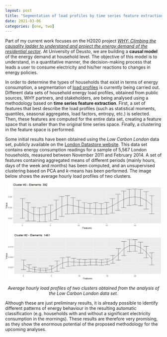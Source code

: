 ```yaml
---
layout: post
title: "Segmentation of load profiles by time series feature extraction"
date: 2021-03-06
categories: [one, two]
---               
```

Part of my current work focuses on the H2020 project [*WHY: Climbing the causality ladder to understand and project the energy demand of the residential sector*](https://cordis.europa.eu/project/id/891943). At University of Deusto, we are building a **causal model** of the energy demand at household level. The objective of this model is to understand, in a quantitative manner, the decision-making process that leads a user to consume electricity and his/her reactions to changes in energy policies.

In order to determine the types of households that exist in terms of energy consumption, a segmentation of [load profiles](https://en.wikipedia.org/wiki/Load_profile) is currently being carried out. Different data sets of household energy load profiles, obtained from public sources, WHY partners, and stakeholders, are being analysed using a methodology based on **time series feature extraction**. First, a set of features that best describe the load profiles (such as statistical moments, quantiles, seasonal aggregates, load factors, entropy, etc.) is selected. Then, these features are computed for the entire data set, creating a feature space that is smaller than the original time series space. Finally, a clustering in the feature space is performed.

Some initial results have been obtained using the *Low Carbon London* data set, publicly available on the [London Datastore website](https://data.london.gov.uk/). This data set contains energy consumption readings for a sample of 5,567 London households, measured between November 2011 and February 2014. A set of features containing aggregated means of different periods (mainly hours, days of the week and months) has been computed, and an unsupervised clustering based on PCA and *k*-means has been performed. The image below shows the average hourly load profiles of two clusters.

![](/img/WHY-clusters.png)
*<center>Average hourly load profiles of two clusters obtained from the analysis of the Low Carbon London data set.</center>*

Although these are just preliminary results, it is already possible to identify different patterns of energy behaviour in the resulting automatic classification (e.g. households with and without a significant electricity consumption in the mornings). These results are therefore very promising, as they show the enormous potential of the proposed methodology for the upcoming analyses.